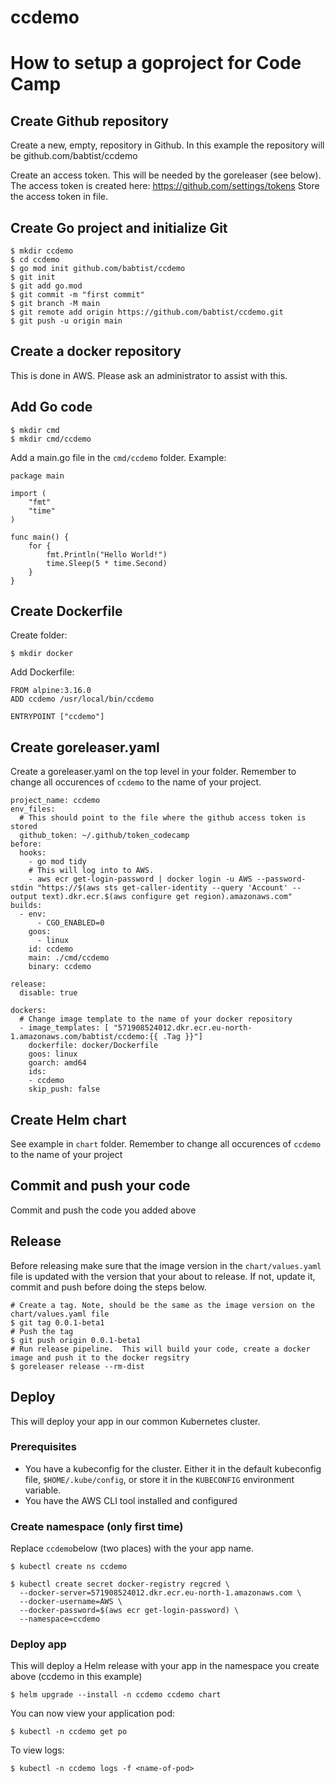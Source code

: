 # ccdemo
# How to setup a goproject for Code Camp

## Create Github repository
Create a new, empty, repository in Github.
In this example the repository will be github.com/babtist/ccdemo

Create an access token. This will be needed by the goreleaser (see below).
The access token is created here: https://github.com/settings/tokens
Store the access token in file.

## Create Go project and initialize Git

```
$ mkdir ccdemo
$ cd ccdemo
$ go mod init github.com/babtist/ccdemo
$ git init
$ git add go.mod  
$ git commit -m "first commit"
$ git branch -M main
$ git remote add origin https://github.com/babtist/ccdemo.git
$ git push -u origin main
```

## Create a docker repository
This is done in AWS. Please ask an administrator to assist with this.

## Add Go code
```
$ mkdir cmd
$ mkdir cmd/ccdemo
```

Add a main.go file in the `cmd/ccdemo` folder.
Example:
```
package main

import (
	"fmt"
	"time"
)

func main() {
	for {
		fmt.Println("Hello World!")
		time.Sleep(5 * time.Second)
	}
}
```

## Create Dockerfile
Create folder:
```
$ mkdir docker
```
Add Dockerfile:
```
FROM alpine:3.16.0
ADD ccdemo /usr/local/bin/ccdemo

ENTRYPOINT ["ccdemo"]
```

## Create goreleaser.yaml
Create a goreleaser.yaml on the top level in your folder.
Remember to change all occurences of `ccdemo` to the name of your project.

```
project_name: ccdemo
env_files:
  # This should point to the file where the github access token is stored
  github_token: ~/.github/token_codecamp
before:
  hooks:
    - go mod tidy
    # This will log into to AWS.
    - aws ecr get-login-password | docker login -u AWS --password-stdin "https://$(aws sts get-caller-identity --query 'Account' --output text).dkr.ecr.$(aws configure get region).amazonaws.com"
builds:
  - env:
      - CGO_ENABLED=0
    goos:
      - linux
    id: ccdemo
    main: ./cmd/ccdemo  
    binary: ccdemo

release:
  disable: true

dockers:
  # Change image template to the name of your docker repository
  - image_templates: [ "571908524012.dkr.ecr.eu-north-1.amazonaws.com/babtist/ccdemo:{{ .Tag }}"]
    dockerfile: docker/Dockerfile
    goos: linux
    goarch: amd64
    ids:
    - ccdemo
    skip_push: false
```

## Create Helm chart
See example in `chart` folder.
Remember to change all occurences of `ccdemo` to the name of your project

## Commit and push your code
Commit and push the code you added above

## Release
Before releasing make sure that the image version in the `chart/values.yaml` file is updated with the version that your about to release. If not, update it, commit and push before doing the steps below.

```
# Create a tag. Note, should be the same as the image version on the chart/values.yaml file
$ git tag 0.0.1-beta1
# Push the tag
$ git push origin 0.0.1-beta1
# Run release pipeline.  This will build your code, create a docker image and push it to the docker regsitry
$ goreleaser release --rm-dist
```

## Deploy
This will deploy your app in our common Kubernetes cluster.

### Prerequisites 
* You have a kubeconfig for the cluster. Either it in the default kubeconfig file, `$HOME/.kube/config`, or store it in the `KUBECONFIG` environment variable.
* You have the AWS CLI tool installed and configured

### Create namespace (only first time)
Replace `ccdemo`below (two places) with the your app name.

```
$ kubectl create ns ccdemo

$ kubectl create secret docker-registry regcred \
  --docker-server=571908524012.dkr.ecr.eu-north-1.amazonaws.com \
  --docker-username=AWS \
  --docker-password=$(aws ecr get-login-password) \
  --namespace=ccdemo
```

### Deploy app
This will deploy a Helm release with your app in the namespace you create above (ccdemo in this example)
```
$ helm upgrade --install -n ccdemo ccdemo chart
```

You can now view your application pod:
```
$ kubectl -n ccdemo get po
```

To view logs:
```
$ kubectl -n ccdemo logs -f <name-of-pod>
```